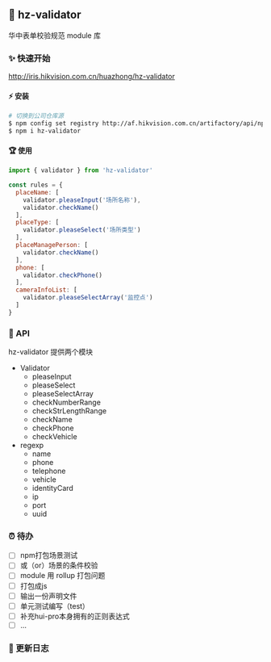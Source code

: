 ## 📢 hz-validator
华中表单校验规范 module 库

### ✨ 快速开始

http://iris.hikvision.com.cn/huazhong/hz-validator

#### ⚡ 安装
```bash
# 切换到公司仓库源
$ npm config set registry http://af.hikvision.com.cn/artifactory/api/npm/npm-down/
$ npm i hz-validator
```

#### 🏆 使用

```js
import { validator } from 'hz-validator'

const rules = {
  placeName: [
    validator.pleaseInput('场所名称'),
    validator.checkName()
  ],
  placeType: [
    validator.pleaseSelect('场所类型')
  ],
  placeManagePerson: [
    validator.checkName()
  ],
  phone: [
    validator.checkPhone()
  ],
  cameraInfoList: [
    validator.pleaseSelectArray('监控点')
  ]
}
```

### 🔨 API
hz-validator 提供两个模块

* Validator
    *  pleaseInput
    *  pleaseSelect
    *  pleaseSelectArray
    *  checkNumberRange
    *  checkStrLengthRange
    *  checkName
    *  checkPhone
    *  checkVehicle
* regexp
    * name
    * phone
    * telephone
    * vehicle
    * identityCard
    * ip
    * port
    * uuid

### ⏰ 待办

- [ ] npm打包场景测试
- [ ] 或（or）场景的条件校验
- [ ] module 用 rollup 打包问题
- [ ] 打包成js
- [ ] 输出一份声明文件
- [ ] 单元测试编写（test）
- [ ] 补充hui-pro本身拥有的正则表达式
- [ ] ...

### 🚀 更新日志
